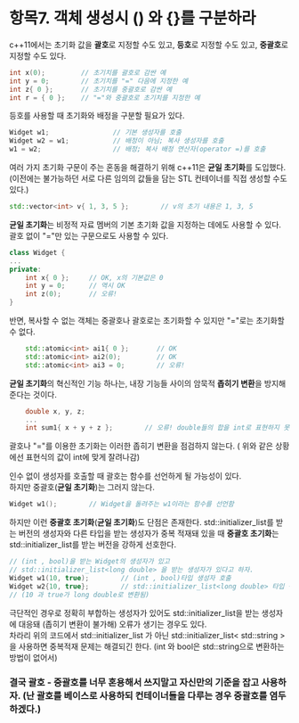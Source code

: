 # 항목7. 객체 생성시 () 와 {}를 구분하라

c++11에서는 초기화 값을 **괄호**로 지정할 수도 있고, **등호**로 지정할 수도 있고, **중괄호**로 지정할 수도 있다.

```cpp
int x(0);         // 초기치를 괄호로 감싼 예
int y = 0;        // 초기치를 "=" 다음에 지정한 예
int z{ 0 };       // 초기치를 중괄호로 감싼 예
int r = { 0 };    // "="와 중괄호로 초기치를 지정한 예
```

등호를 사용할 때 초기화와 배정을 구분할 필요가 있다.

```cpp
Widget w1;                // 기본 생성자를 호출
Widget w2 = w1;           // 배정이 아님; 복사 생성자를 호출
w1 = w2;                  // 배정; 복사 배정 연산자(operator =)를 호출
```

여러 가지 초기화 구문이 주는 혼동을 해결하기 위해 c++11은 **균일 초기화**를 도입했다. (이전에는 불가능하던 서로 다른 임의의 값들을 담는 STL 컨테이너를 직접 생성할 수도 있다.)

```cpp
std::vector<int> v{ 1, 3, 5 };        // v의 초기 내용은 1, 3, 5
```

**균일 초기화**는 비정적 자료 멤버의 기본 초기화 값을 지정하는 데에도 사용할 수 있다. 괄호 없이 "="만 있는 구문으로도 사용할 수 있다.

```cpp
class Widget {
...
private:
    int x{ 0 };		// OK, x의 기본값은 0
    int y = 0;		// 역시 OK
    int z(0);		// 오류!
}
```

반면, 복사할 수 없는 객체는 중괄호나 괄호로는 초기화할 수 있지만 "="로는 초기화할 수 없다.

```cpp
    std::atomic<int> ai1{ 0 };       // OK
    std::atomic<int> ai2(0);         // OK
    std::atomic<int> ai3 = 0;        // 오류!
```

**균일 초기화**의 혁신적인 기능 하나는, 내장 기능들 사이의 암묵적 **좁히기 변환**을 방지해 준다는 것이다.

```cpp
    double x, y, z;
    ...
    int sum1{ x + y + z };        // 오류! double들의 합을 int로 표현하지 못할 수 있음
```

괄호나 "="를 이용한 초기화는 이러한 좁히기 변환을 점검하지 않는다. ( 위와 같은 상황에선 표현식의 값이 int에 맞게 잘려나감)

인수 없이 생성자를 호출할 때 괄호는 함수를 선언하게 될 가능성이 있다.  
하지만 중괄호(**균일 초기화**)는 그러지 않는다.

```cpp
Widget w1();        // Widget을 돌려주는 w1이라는 함수를 선언함
```

하지만 이런 **중괄호 초기화**(**균일 초기화**)도 단점은 존재한다. std::initializer_list를 받는 버전의 생성자와 다른 타입을 받는 생성자가 중복 적재돼 있을 때 **중괄호 초기화**는 std::initializer_list를 받는 버전을 강하게 선호한다.

```cpp
// (int , bool)을 받는 Widget의 생성자가 있고 
// std::initializer_list<long double> 을 받는 생성자가 있다고 하자.
Widget w1(10, true);		// (int , bool)타입 생성자 호출
Widget w2{10, true};		// std::initializer_list<long double> 타입 생성자 호
// (10 과 true가 long double로 변환됨)
```

극단적인 경우로 정확히 부합하는 생성자가 있어도 std::initializer_list을 받는 생성자에 대응돼 (좁히기 변환이 불가해) 오류가 생기는 경우도 있다.  
차라리 위의 코드에서 std::initializer_list 가 아닌 std::initializer_list< std::string > 을 사용하면 중복적재 문제는 해결되긴 한다. (int 와 bool은 std::string으로 변환하는 방법이 없어서)

### 결국 괄호 - 중괄호를 너무 혼용해서 쓰지말고 자신만의 기준을 잡고 사용하자. (난 괄호를 베이스로 사용하되 컨테이너들을 다루는 경우 중괄호를 염두하겠다.)
